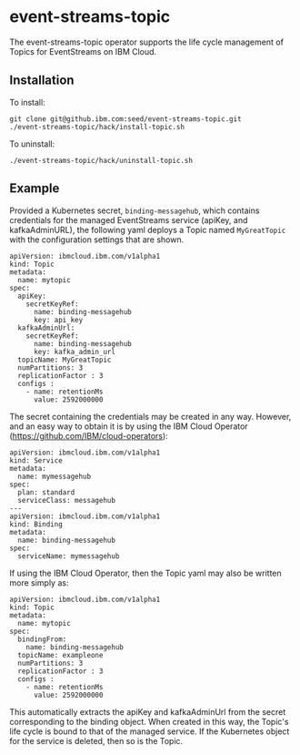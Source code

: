 # event-streams-topic

The event-streams-topic operator supports the life cycle management of Topics for EventStreams on IBM Cloud.

## Installation

To install:
```
git clone git@github.ibm.com:seed/event-streams-topic.git
./event-streams-topic/hack/install-topic.sh
```

To uninstall:
```
./event-streams-topic/hack/uninstall-topic.sh
```

## Example

Provided a Kubernetes secret, `binding-messagehub`, which contains credentials for the managed EventStreams service (apiKey, and kafkaAdminURL), the following yaml deploys a Topic named `MyGreatTopic` with the configuration settings that are shown.

```
apiVersion: ibmcloud.ibm.com/v1alpha1
kind: Topic
metadata:
  name: mytopic
spec:
  apiKey:
    secretKeyRef:
      name: binding-messagehub
      key: api_key
  kafkaAdminUrl:
    secretKeyRef:
      name: binding-messagehub
      key: kafka_admin_url
  topicName: MyGreatTopic
  numPartitions: 3
  replicationFactor : 3
  configs :
    - name: retentionMs
      value: 2592000000
  ```
  
The secret containing the credentials may be created in any way. However, and an easy way to obtain it is by using the IBM Cloud Operator (https://github.com/IBM/cloud-operators):
  
```
apiVersion: ibmcloud.ibm.com/v1alpha1
kind: Service
metadata:
  name: mymessagehub
spec:
  plan: standard
  serviceClass: messagehub
---
apiVersion: ibmcloud.ibm.com/v1alpha1
kind: Binding
metadata:
  name: binding-messagehub
spec:
  serviceName: mymessagehub
```

If using the IBM Cloud Operator, then the Topic yaml may also be written more simply as:
```
apiVersion: ibmcloud.ibm.com/v1alpha1
kind: Topic
metadata:
  name: mytopic
spec:
  bindingFrom:
    name: binding-messagehub
  topicName: exampleone
  numPartitions: 3
  replicationFactor : 3
  configs :
    - name: retentionMs
      value: 2592000000
```

This automatically extracts the apiKey and kafkaAdminUrl from the secret corresponding to the binding object.
When created in this way, the Topic's life cycle is bound to that of the managed service. If the Kubernetes object for the service is deleted, then so is the Topic.
